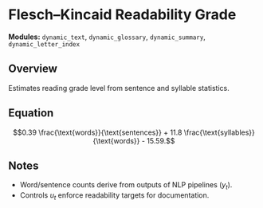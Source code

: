 # Flesch–Kincaid Readability Grade

**Modules:** `dynamic_text`, `dynamic_glossary`, `dynamic_summary`,
`dynamic_letter_index`

## Overview

Estimates reading grade level from sentence and syllable statistics.

## Equation

$$0.39 \frac{\text{words}}{\text{sentences}} + 11.8 \frac{\text{syllables}}{\text{words}} - 15.59.$$

## Notes

- Word/sentence counts derive from outputs of NLP pipelines ($y_t$).
- Controls $u_t$ enforce readability targets for documentation.
